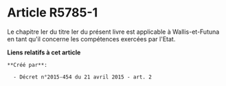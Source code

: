 # Article R5785-1

Le chapitre Ier du titre Ier du présent livre est applicable à Wallis-et-Futuna en tant qu'il concerne les compétences
exercées par l'Etat.

**Liens relatifs à cet article**

	**Créé par**:

	  - Décret n°2015-454 du 21 avril 2015 - art. 2
